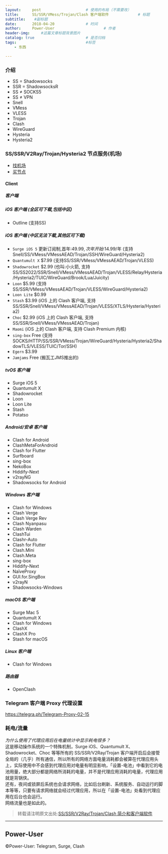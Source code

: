 ```yaml
---
layout:     post                    # 使用的布局（不需要改）
title:      SS/SSR/VMess/Trojan/Clash 客户端软件             # 标题 
subtitle:    #副标题
date:       2018-04-20              # 时间
author:     Power-User                      # 作者
header-img:     #这篇文章标题背景图片
catalog: true                       # 是否归档
tags:                               #标签
    - 东西

---
```


### 介绍
- SS = Shadowsocks
- SSR = ShadowsocksR
- SS ≠ SOCKS5
- SS ≠ VPN
- Snell
- VMess
- VLESS
- Trojan
- Clash
- WireGuard
- Hysteria
- Hysteria2


### SS/SSR/V2Ray/Trojan/Hysteria2 节点服务(机场)
* [找机场](https://telegra.ph/jichang-11-22)
* [买节点](https://telegra.ph/jichang-11-22)


#### Client

##### 客户端

##### iOS 客户端 (全区可下载,包括中区)
- Outline (支持SS)


##### iOS 客户端 (中区无法下载,其他区可下载)
- `Surge iOS 5` 更新订阅制,首年:$49.99,次年开始:$14.99/年 (支持Snell/SS/VMess/VMessAEAD/Trojan/SSH/WireGuard/Hysteria2)
- `Quantumult X`  $7.99 (支持SS/SSR/VMess/VMessAEAD/Trojan/VLESS)
- `Shadowrocket` $2.99 (也叫:小火箭, 支持SS/SS2022/SSR/Snell/VMess/VMessAEAD/Trojan/VLESS/Relay/Hysteria/Hysteria2/TUIC/WireGuard/Brook/Lua/Juicity)
- `Loon` $5.99 (支持SS/SSR/VMess/VMessAEAD/Trojan/VLESS/WireGuard/Hysteria2)
- `Loon Lite`  $0.99
- `Stash` $3.99 (iOS 上的 Clash 客户端, 支持SS/SSR/Snell/VMess/VMessAEAD/Trojan/VLESS/XTLS/Hysteria/Hysteria2)
- `Choc` $2.99 (iOS 上的 Clash 客户端, 支持SS/SSR/Snell/VMess/VMessAEAD/Trojan)
- `Maomi` (iOS 上的 Clash 客户端, 支持 Clash Premium 内核)
- `sing-box` Free (支持SOCKS/HTTP/SS/SSR/VMess/Trojan/WireGuard/Hysteria/Hysteria2/ShadowTLS/VLESS/TUIC/Tor/SSH)
- `Egern` $3.99
- `Jamjams` Free (搬瓦工JMS推出的)

##### tvOS 客户端
- Surge iOS 5
- Quantumult X
- Shadowrocket
- Loon
- Loon Lite
- Stash
- Potatso


##### Android/安卓 客户端
- Clash for Android
- ClashMetaForAndroid
- Clash for Flutter
- Surfboard
- sing-box
- NekoBox
- Hiddify-Next
- v2rayNG
- Shadowsocks for Android

##### Windows 客户端
- Clash for Windows
- Clash Verge
- Clash Verge Rev
- Clash Nyanpasu
- Clash Warden
- ClashTui
- Clashr-Auto
- Clash for Flutter
- Clash.Mini
- Clash.Meta
- sing-box
- Hiddify-Next
- NaïveProxy
- GUI.for.SingBox
- v2rayN
- Shadowsocks-Windows

##### macOS 客户端
- Surge Mac 5
- Quantumult X
- Clash for Windows
- ClashX
- ClashX Pro
- Stash for macOS

##### Linux 客户端
- Clash for Windows

##### 路由器
- OpenClash


### Telegram 客户端 Proxy 代理设置
<https://telegra.ph/Telegram-Proxy-02-15>

### 耗电/流量
*为什么使用了代理应用后在电量统计中显示耗电很多？*<br/>
这是移动操作系统的一个特殊机制，Surge iOS、Quantumult X、Shadowrocket、Choc 等等所有的 SS/SSR/V2Ray/Trojan 客户端开启后会接管全局的（几乎）所有通信，所以所有的网络方面电量消耗都会被算在代理应用头上，实际使用中不会感到代理应用对电量有明显影响，「设置-电池」中看到它的电池用量，绝大部分都是网络所消耗的电量，并不是代理应用消耗的电量，代理应用就是背锅侠。<br>
还有，夜间或锁屏后系统也会请求网络，比如后台刷新、系统服务、自动运行的脚本等等，只要有请求网络就会经过代理应用，所以在「设置-电池」处看到代理应用在后台也会运行。<br>
网络流量也是如此的。


> 转载请注明原文出处:[SS/SSR/V2Ray/Trojan/Clash 简介和客户端软件](https://congcong0806.github.io/2018/04/20/SS)

- - - -

## Power-User
&copy;Power-User: Telegram, Surge, Clash
